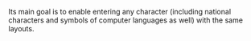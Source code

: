 Its main goal is to enable entering any character (including national characters and symbols of computer languages as well) with the same layouts.